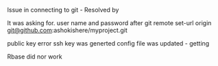 Issue in connecting to git -  Resolved by

It was asking for. user name and password
after git remote set-url origin git@github.com:ashokishere/myproject.git

public key error 
ssh key was generted 
config file was updated - getting 

Rbase did nor work
